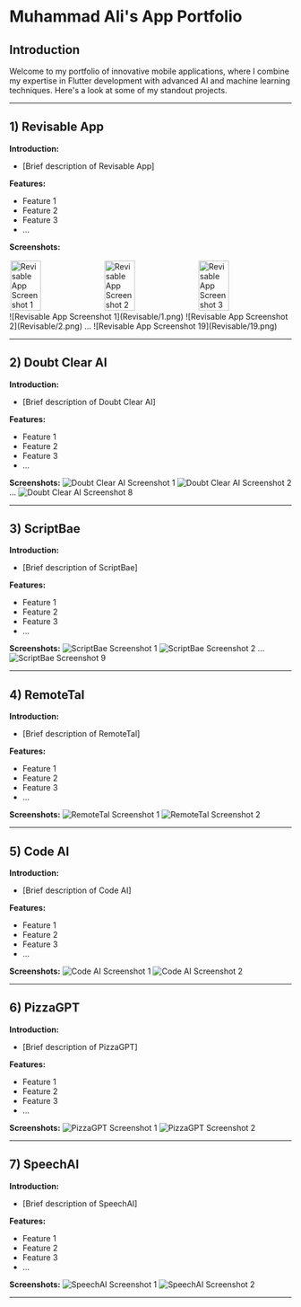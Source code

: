 # Muhammad Ali's App Portfolio

## Introduction

Welcome to my portfolio of innovative mobile applications, where I combine my expertise in Flutter development with advanced AI and machine learning techniques. Here's a look at some of my standout projects.

---

## 1) Revisable App

**Introduction:** 
- [Brief description of Revisable App]

**Features:**
- Feature 1
- Feature 2
- Feature 3
- ...

**Screenshots:**
<div style="display: flex;">
  <img src="revisable/1.png" alt="Revisable App Screenshot 1" style="width: 33%; padding: 2px;">
  <img src="revisable/2.png" alt="Revisable App Screenshot 2" style="width: 33%; padding: 2px;">
  <img src="revisable/3.png" alt="Revisable App Screenshot 3" style="width: 33%; padding: 2px;">
</div>
![Revisable App Screenshot 1](Revisable/1.png) 
![Revisable App Screenshot 2](Revisable/2.png)
... 
![Revisable App Screenshot 19](Revisable/19.png)

---

## 2) Doubt Clear AI

**Introduction:** 
- [Brief description of Doubt Clear AI]

**Features:**
- Feature 1
- Feature 2
- Feature 3
- ...

**Screenshots:**
![Doubt Clear AI Screenshot 1](doubtclearai/1.png)
![Doubt Clear AI Screenshot 2](doubtclearai/2.png)
...
![Doubt Clear AI Screenshot 8](doubtclearai/8.png)

---

## 3) ScriptBae

**Introduction:** 
- [Brief description of ScriptBae]

**Features:**
- Feature 1
- Feature 2
- Feature 3
- ...

**Screenshots:**
![ScriptBae Screenshot 1](scriptbae/1.png)
![ScriptBae Screenshot 2](scriptbae/2.png)
...
![ScriptBae Screenshot 9](scriptbae/9.png)

---

## 4) RemoteTal

**Introduction:** 
- [Brief description of RemoteTal]

**Features:**
- Feature 1
- Feature 2
- Feature 3
- ...

**Screenshots:**
![RemoteTal Screenshot 1](remotetal/1.png)
![RemoteTal Screenshot 2](remotetal/2.png)

---

## 5) Code AI

**Introduction:** 
- [Brief description of Code AI]

**Features:**
- Feature 1
- Feature 2
- Feature 3
- ...

**Screenshots:**
![Code AI Screenshot 1](codeai/1.png)
![Code AI Screenshot 2](codeai/2.png)

---

## 6) PizzaGPT

**Introduction:** 
- [Brief description of PizzaGPT]

**Features:**
- Feature 1
- Feature 2
- Feature 3
- ...

**Screenshots:**
![PizzaGPT Screenshot 1](pizzagpt/1.png)
![PizzaGPT Screenshot 2](pizzagpt/2.png)

---

## 7) SpeechAI

**Introduction:** 
- [Brief description of SpeechAI]

**Features:**
- Feature 1
- Feature 2
- Feature 3
- ...

**Screenshots:**
![SpeechAI Screenshot 1](speechai/1.png)
![SpeechAI Screenshot 2](speechai/2.png)

---
